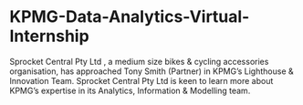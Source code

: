 # KPMG-Data-Analytics-Virtual-Internship
Sprocket Central Pty Ltd , a medium size bikes &amp; cycling accessories organisation, has approached Tony Smith (Partner) in KPMG’s Lighthouse &amp; Innovation Team. Sprocket Central Pty Ltd is keen to learn more about KPMG’s expertise in its Analytics, Information &amp; Modelling team.
